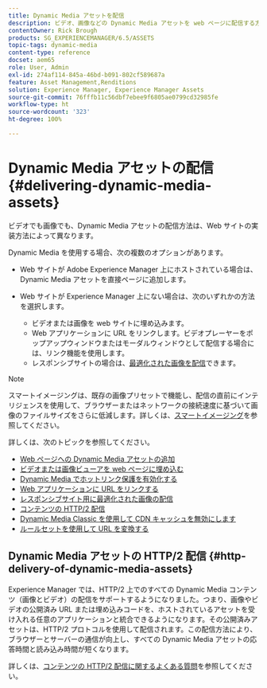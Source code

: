 ```yaml
---
title: Dynamic Media アセットを配信
description: ビデオ、画像などの Dynamic Media アセットを web ページに配信する方法について説明します。
contentOwner: Rick Brough
products: SG_EXPERIENCEMANAGER/6.5/ASSETS
topic-tags: dynamic-media
content-type: reference
docset: aem65
role: User, Admin
exl-id: 274af114-845a-46bd-b091-802cf589687a
feature: Asset Management,Renditions
solution: Experience Manager, Experience Manager Assets
source-git-commit: 76fffb11c56dbf7ebee9f6805ae0799cd32985fe
workflow-type: ht
source-wordcount: '323'
ht-degree: 100%

---
```


# Dynamic Media アセットの配信{#delivering-dynamic-media-assets}

ビデオでも画像でも、Dynamic Media アセットの配信方法は、Web サイトの実装方法によって異なります。

Dynamic Media を使用する場合、次の複数のオプションがあります。

* Web サイトが Adobe Experience Manager 上にホストされている場合は、Dynamic Media アセットを直接ページに追加します。
* Web サイトが Experience Manager 上にない場合は、次のいずれかの方法を選択します。

   * ビデオまたは画像を web サイトに埋め込みます。
   * Web アプリケーションに URL をリンクします。ビデオプレーヤーをポップアップウィンドウまたはモーダルウィンドウとして配信する場合には、リンク機能を使用します。
   * レスポンシブサイトの場合は、[最適化された画像を配信](/help/assets/responsive-site.md)できます。

>[!NOTE]
>
>スマートイメージングは、既存の画像プリセットで機能し、配信の直前にインテリジェンスを使用して、ブラウザーまたはネットワークの接続速度に基づいて画像のファイルサイズをさらに低減します。詳しくは、[スマートイメージング](/help/assets/imaging-faq.md)を参照してください。

詳しくは、次のトピックを参照してください。

* [Web ページへの Dynamic Media アセットの追加](/help/assets/adding-dynamic-media-assets-to-pages.md)
* [ビデオまたは画像ビューアを web ページに埋め込む](/help/assets/embed-code.md)
* [Dynamic Media でホットリンク保護を有効化する](/help/assets/hotlink-protection.md)
* [Web アプリケーションに URL をリンクする](/help/assets/linking-urls-to-yourwebapplication.md)
* [レスポンシブサイト用に最適化された画像の配信](/help/assets/responsive-site.md)
* [コンテンツの HTTP/2 配信](/help/assets/http2.md)
* [Dynamic Media Classic を使用して CDN キャッシュを無効にします](/help/assets/invalidate-cdn-cache-dm-classic.md)
* [ルールセットを使用して URL を変換する](/help/assets/using-rulesets-to-transform-urls.md)


## Dynamic Media アセットの HTTP/2 配信 {#http-delivery-of-dynamic-media-assets}

Experience Manager では、HTTP/2 上でのすべての Dynamic Media コンテンツ（画像とビデオ）の配信をサポートするようになりました。つまり、画像やビデオの公開済み URL または埋め込みコードを、ホストされているアセットを受け入れる任意のアプリケーションと統合できるようになります。その公開済みアセットは、HTTP/2 プロトコルを使用して配信されます。この配信方法により、ブラウザーとサーバーの通信が向上し、すべての Dynamic Media アセットの応答時間と読み込み時間が短くなります。

詳しくは、[コンテンツの HTTP/2 配信に関するよくある質問](/help/sites-administering/scene7-http2faq.md)を参照してください。
